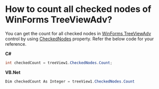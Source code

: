 # How to count all checked nodes of WinForms TreeViewAdv?

You can get the count for all checked nodes in [WinForms TreeViewAdv](https://www.syncfusion.com/winforms-ui-controls/treeview) control by using [CheckedNodes](https://help.syncfusion.com/cr/windowsforms/Syncfusion.Windows.Forms.Tools.TreeViewAdv.html#Syncfusion_Windows_Forms_Tools_TreeViewAdv_CheckedNodes) property. Refer the below code for your reference.

**C#**
```csharp
int checkedCount = treeView1.CheckedNodes.Count;
```

**VB.Net**
```csharp
Dim checkedCount As Integer = treeView1.CheckedNodes.Count
```
